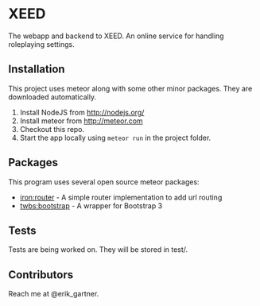 XEED
=========
The webapp and backend to XEED. An online service for handling roleplaying settings.

## Installation
This project uses meteor along with some other minor packages. They are downloaded automatically.

1. Install NodeJS from http://nodejs.org/
2. Install meteor from http://meteor.com
3. Checkout this repo.
4. Start the app locally using `meteor run` in the project folder.

## Packages
This program uses several open source meteor packages:

* [iron:router](https://atmospherejs.com/iron/router) - A simple router implementation to add url routing
* [twbs:bootstrap](https://atmospherejs.com/twbs/bootstrap) - A wrapper for Bootstrap 3

## Tests
Tests are being worked on. They will be stored in test/.

## Contributors
Reach me at @erik_gartner.
